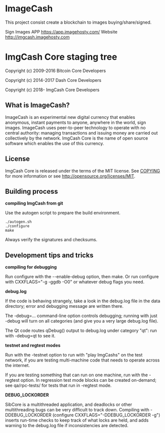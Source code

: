 # ImageCash
This project consist create a blockchain to images buying/share/signed.

Sign Images APP https://app.imagehosty.com/
Website http://imgcash.imagehosty.com

ImgCash Core staging tree
===============================

Copyright (c) 2009-2016 Bitcoin Core Developers

Copyright (c) 2014-2017 Dash Core Developers

Copyright (c) 2018- ImgCash Core Developers


What is ImageCash?
----------------

ImageCash is an experimental new digital currency that enables anonymous, instant
payments to anyone, anywhere in the world, sign images. ImageCash uses peer-to-peer technology
to operate with no central authority: managing transactions and issuing money
are carried out collectively by the network. ImgCash Core is the name of open
source software which enables the use of this currency.


License
-------

ImgCash Core is released under the terms of the MIT license. See [COPYING](COPYING) for more
information or see http://opensource.org/licenses/MIT.


Building process
-----------------

**compiling ImgCash from git**

Use the autogen script to prepare the build environment.

    ./autogen.sh
    ./configure
    make

Always verify the signatures and checksums.


Development tips and tricks
---------------------------

**compiling for debugging**

Run configure with the --enable-debug option, then make. Or run configure with
CXXFLAGS="-g -ggdb -O0" or whatever debug flags you need.

**debug.log**

If the code is behaving strangely, take a look in the debug.log file in the data directory;
error and debugging message are written there.

The -debug=... command-line option controls debugging; running with just -debug will turn
on all categories (and give you a very large debug.log file).

The Qt code routes qDebug() output to debug.log under category "qt": run with -debug=qt
to see it.

**testnet and regtest modes**

Run with the -testnet option to run with "play ImgCashs" on the test network, if you
are testing multi-machine code that needs to operate across the internet.

If you are testing something that can run on one machine, run with the -regtest option.
In regression test mode blocks can be created on-demand; see qa/rpc-tests/ for tests
that run in -regtest mode.

**DEBUG_LOCKORDER**

SibCore is a multithreaded application, and deadlocks or other multithreading bugs
can be very difficult to track down. Compiling with -DDEBUG_LOCKORDER (configure
CXXFLAGS="-DDEBUG_LOCKORDER -g") inserts run-time checks to keep track of what locks
are held, and adds warning to the debug.log file if inconsistencies are detected.
